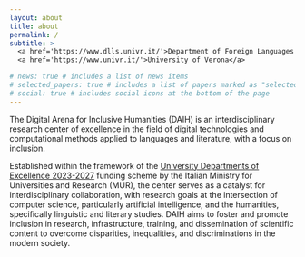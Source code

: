 ```yaml
---
layout: about
title: about
permalink: /
subtitle: >
  <a href='https://www.dlls.univr.it/'>Department of Foreign Languages and Literatures</a><br/>
  <a href='https://www.univr.it/'>University of Verona</a>

# news: true # includes a list of news items
# selected_papers: true # includes a list of papers marked as "selected={true}"
# social: true # includes social icons at the bottom of the page
---
```



The Digital Arena for Inclusive Humanities (DAIH) is an interdisciplinary research center of excellence in the field of digital technologies and computational methods applied to languages and literature, with a focus on inclusion.

Established within the framework of the [University Departments of Excellence 2023-2027](https://www.mur.gov.it/it/aree-tematiche/universita/programmazione-e-finanziamenti/dipartimenti-di-eccellenza) funding scheme by the Italian Ministry for Universities and Research (MUR), the center serves as a catalyst for interdisciplinary collaboration, with research goals at the intersection of computer science, particularly artificial intelligence, and the humanities, specifically linguistic and literary studies. DAIH aims to foster and promote inclusion in research, infrastructure, training, and dissemination of scientific content to overcome disparities, inequalities, and discriminations in the modern society.